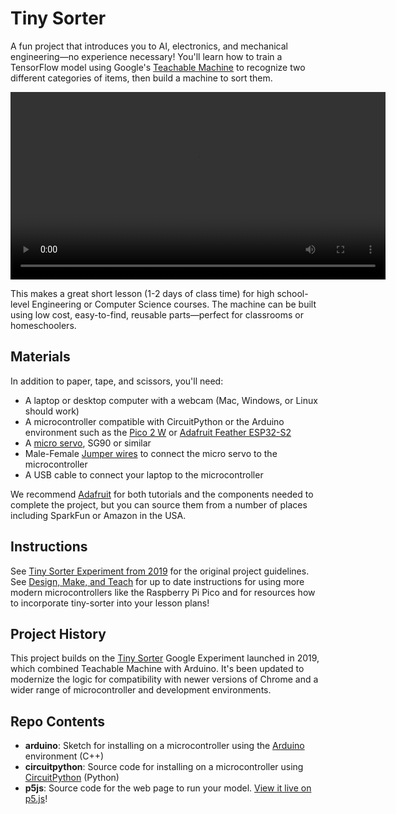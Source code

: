 # Tiny Sorter

A fun project that introduces you to AI, electronics, and mechanical engineering—no
experience necessary! You'll learn how to train a TensorFlow model using Google's
[Teachable Machine](https://teachablemachine.withgoogle.com/) to recognize two
different categories of items, then build a machine to sort them.

<video controls width="600">
  <source src="https://storage.googleapis.com/gweb-experiments.appspot.com/7153-hero.mp4" type="video/mp4">
  Your browser does not support the video tag.
</video>

This makes a great short lesson (1-2 days of class time) for high school-level Engineering or Computer Science
courses. The machine can be built using low cost, easy-to-find, reusable parts—perfect for
classrooms or homeschoolers.

## Materials

In addition to paper, tape, and scissors, you'll need:

- A laptop or desktop computer with a webcam (Mac, Windows, or Linux should work)
- A microcontroller compatible with CircuitPython or the Arduino environment such as the [Pico 2 W](https://www.adafruit.com/product/6315) or [Adafruit Feather ESP32-S2](https://www.adafruit.com/product/6282)
- A [micro servo](https://www.adafruit.com/product/169), SG90 or similar
- Male-Female [Jumper wires](https://www.adafruit.com/product/1953) to connect the micro servo to the microcontroller
- A USB cable to connect your laptop to the microcontroller

We recommend [Adafruit](https://adafruit.com) for both tutorials and the
components needed to complete the project, but you can source them from a number
of places including SparkFun or Amazon in the USA.

## Instructions

See [Tiny Sorter Experiment from 2019](https://experiments.withgoogle.com/tiny-sorter) for the
original project guidelines. See [Design, Make, and Teach](https://designmakeandteach.com/projects/tiny-sorter)
for up to date instructions for using more modern microcontrollers like
the Raspberry Pi Pico and for resources how to incorporate tiny-sorter into
your lesson plans!

## Project History

This project builds on the [Tiny Sorter](https://experiments.withgoogle.com/tiny-sorter)
Google Experiment launched in 2019, which combined Teachable Machine with
Arduino. It's been updated to modernize the logic for compatibility with
newer versions of Chrome and a wider range of microcontroller and
development environments.

## Repo Contents

- **arduino**: Sketch for installing on a microcontroller using the
[Arduino](https://arduino.cc) environment (C++)
- **circuitpython**: Source code for installing on a microcontroller
using [CircuitPython](https://circuitpython.org) (Python)
- **p5js**: Source code for the web page to run your model. [View it live on p5.js](https://editor.p5js.org/designmakeandteach/full/6qflZwLtf)!
